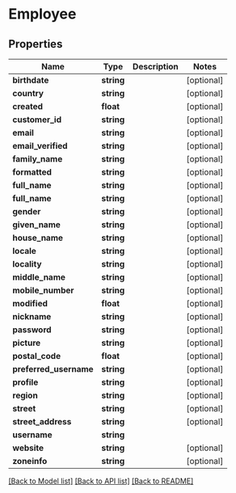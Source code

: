 # Employee

## Properties
Name | Type | Description | Notes
------------ | ------------- | ------------- | -------------
**birthdate** | **string** |  | [optional] 
**country** | **string** |  | [optional] 
**created** | **float** |  | [optional] 
**customer_id** | **string** |  | [optional] 
**email** | **string** |  | [optional] 
**email_verified** | **string** |  | [optional] 
**family_name** | **string** |  | [optional] 
**formatted** | **string** |  | [optional] 
**full_name** | **string** |  | [optional] 
**full_name** | **string** |  | [optional] 
**gender** | **string** |  | [optional] 
**given_name** | **string** |  | [optional] 
**house_name** | **string** |  | [optional] 
**locale** | **string** |  | [optional] 
**locality** | **string** |  | [optional] 
**middle_name** | **string** |  | [optional] 
**mobile_number** | **string** |  | [optional] 
**modified** | **float** |  | [optional] 
**nickname** | **string** |  | [optional] 
**password** | **string** |  | [optional] 
**picture** | **string** |  | [optional] 
**postal_code** | **float** |  | [optional] 
**preferred_username** | **string** |  | [optional] 
**profile** | **string** |  | [optional] 
**region** | **string** |  | [optional] 
**street** | **string** |  | [optional] 
**street_address** | **string** |  | [optional] 
**username** | **string** |  | 
**website** | **string** |  | [optional] 
**zoneinfo** | **string** |  | [optional] 

[[Back to Model list]](../README.md#documentation-for-models) [[Back to API list]](../README.md#documentation-for-api-endpoints) [[Back to README]](../README.md)


